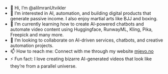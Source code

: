 - 👋 Hi, I’m @aliImranUtvikler
- 👀 I’m interested in AI, automation, and building digital products that generate passive income. I also enjoy martial arts like BJJ and boxing.  
- 🌱 I’m currently learning how to create AI-powered chatbots and automate video content using Huggingface, RunwayML, Kling, Pika, Freepick and many more.  
- 💞️ I’m looking to collaborate on AI-driven services, chatbots, and creative automation projects.  
- 📫 How to reach me: Connect with me through my website [mjevo.no](https://mjevo.no)
- ⚡ Fun fact: I love creating bizarre AI-generated videos that look like they’re from a parallel universe.  
